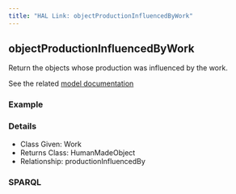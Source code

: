 ```yaml
---
title: "HAL Link: objectProductionInfluencedByWork"
---
```


## objectProductionInfluencedByWork

Return the objects whose production was influenced by the work.

See the related [model documentation](/model/object/production/#inspirations-studies-or-copies)

### Example




### Details

* Class Given: Work
* Returns Class: HumanMadeObject
* Relationship: productionInfluencedBy


### SPARQL
```

```

